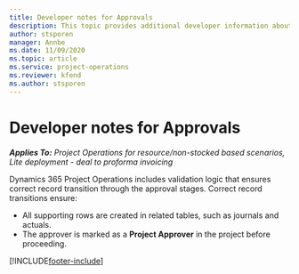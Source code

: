 ```yaml
---
title: Developer notes for Approvals
description: This topic provides additional developer information about working with approvals.
author: stsporen
manager: Annbe
ms.date: 11/09/2020
ms.topic: article
ms.service: project-operations
ms.reviewer: kfend 
ms.author: stsporen
---
```


# Developer notes for Approvals

_**Applies To:** Project Operations for resource/non-stocked based scenarios, Lite deployment - deal to proforma invoicing_

Dynamics 365 Project Operations includes validation logic that ensures correct record transition through the approval stages. Correct record transitions ensure: 

  - All supporting rows are created in related tables, such as journals and actuals.
  - The approver is marked as a **Project Approver** in the project before proceeding.


[!INCLUDE[footer-include](../includes/footer-banner.md)]